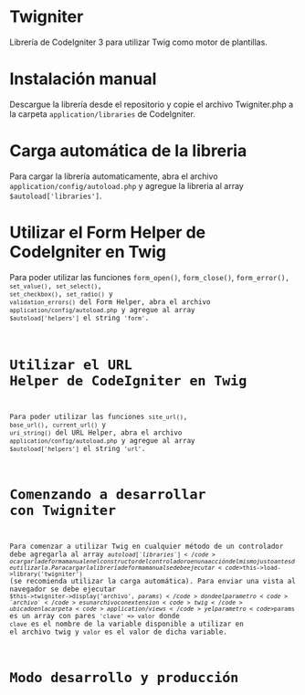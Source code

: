 # Twigniter
Librería de CodeIgniter 3 para utilizar Twig como motor de plantillas.

# Instalación manual
Descargue la librería desde el repositorio y copie el archivo Twigniter.php a la carpeta <code>application/libraries</code> de CodeIgniter.

# Carga automática de la libreria
Para cargar la librería automaticamente, abra el archivo <code>application/config/autoload.php</code> y agregue la libreria al array <code>$autoload['libraries']</code>.

# Utilizar el Form Helper de CodeIgniter en Twig
Para poder utilizar las funciones <code>form_open()</code>, <code>form_close()</code>, <code>form_error()</cde>, <code>set_value()</code>, <code>set_select()</code>, <code>set_checkbox()</code>, <code>set_radio()</code> y <code>validation_errors()</code> del Form Helper, abra el archivo <code>application/config/autoload.php</code> y agregue al array <code>$autoload['helpers']</code> el string <code>'form'</code>.

# Utilizar el URL Helper de CodeIgniter en Twig
Para poder utilizar las funciones <code>site_url()</code>, <code>base_url()</code>, <code>current_url()</code> y <code>uri_string()</code> del URL Helper, abra el archivo <code>application/config/autoload.php</code> y agregue al array <code>$autoload['helpers']</code> el string <code>'url'</code>.

# Comenzando a desarrollar con Twigniter
Para comenzar a utilizar Twig en cualquier método de un controlador debe agregarla al array <code>$autoload['libraries']</code> o cargarla de forma manual en el constructor del controlador o en una acción del mismo justo antes de utilizarla. Para cargar la librería de forma manual se debe ejecutar <code>$this->load->library('twigniter')</code> (se recomienda utilizar la carga automática).
Para enviar una vista al navegador se debe ejecutar <code>$this->twigniter->display('archivo', $params)</code> donde el parametro <code>'archivo'</code> es un archivo con extension <code>twig</code> ubicado en la carpeta <code>application/views</code> y el parametro <code>$params</code> es un array con pares <code>'clave' => valor</code> donde <code>clave</code> es el nombre de la variable disponible a utilizar en el archivo twig y <code>valor</code> es el valor de dicha variable.

# Modo desarrollo y producción


